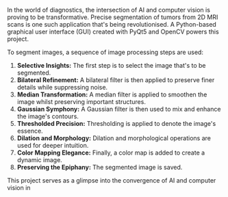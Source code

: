 In the world of diagnostics, the intersection of AI and computer vision is proving to be transformative. Precise segmentation of tumors from 2D MRI scans is one such application that's being revolutionised. A Python-based graphical user interface (GUI) created with PyQt5 and OpenCV powers this project.

To segment images, a sequence of image processing steps are used:
1. **Selective Insights:** The first step is to select the image that's to be segmented.
2. **Bilateral Refinement:** A bilateral filter is then applied to preserve finer details while suppressing noise.
3. **Median Transformation:** A median filter is applied to smoothen the image whilst preserving important structures.
4. **Gaussian Symphony:** A Gaussian filter is then used to mix and enhance the image's contours.
5. **Thresholded Precision:** Thresholding is applied to denote the image's essence.
6. **Dilation and Morphology:** Dilation and morphological operations are used for deeper intuition.
7. **Color Mapping Elegance:** Finally, a color map is added to create a dynamic image.
8. **Preserving the Epiphany:** The segmented image is saved.

This project serves as a glimpse into the convergence of AI and computer vision in